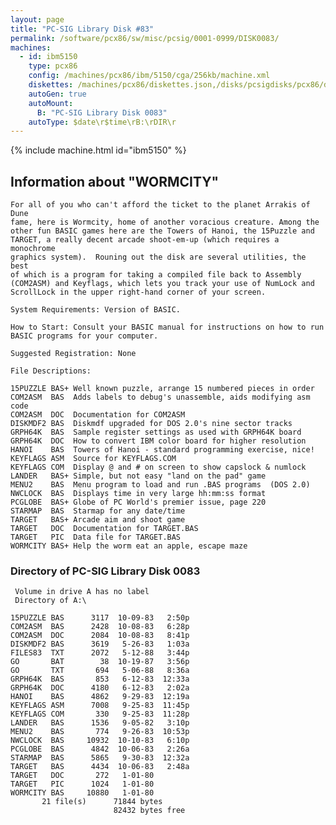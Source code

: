 ```yaml
---
layout: page
title: "PC-SIG Library Disk #83"
permalink: /software/pcx86/sw/misc/pcsig/0001-0999/DISK0083/
machines:
  - id: ibm5150
    type: pcx86
    config: /machines/pcx86/ibm/5150/cga/256kb/machine.xml
    diskettes: /machines/pcx86/diskettes.json,/disks/pcsigdisks/pcx86/diskettes.json
    autoGen: true
    autoMount:
      B: "PC-SIG Library Disk 0083"
    autoType: $date\r$time\rB:\rDIR\r
---
```


{% include machine.html id="ibm5150" %}

## Information about "WORMCITY"

    For all of you who can't afford the ticket to the planet Arrakis of Dune
    fame, here is Wormcity, home of another voracious creature. Among the
    other fun BASIC games here are the Towers of Hanoi, the 15Puzzle and
    TARGET, a really decent arcade shoot-em-up (which requires a monochrome
    graphics system).  Rouning out the disk are several utilities, the best
    of which is a program for taking a compiled file back to Assembly
    (COM2ASM) and Keyflags, which lets you track your use of NumLock and
    ScrollLock in the upper right-hand corner of your screen.
    
    System Requirements: Version of BASIC.
    
    How to Start: Consult your BASIC manual for instructions on how to run
    BASIC programs for your computer.
    
    Suggested Registration: None
    
    File Descriptions:
    
    15PUZZLE BAS+ Well known puzzle, arrange 15 numbered pieces in order
    COM2ASM  BAS  Adds labels to debug's unassemble, aids modifying asm code
    COM2ASM  DOC  Documentation for COM2ASM
    DISKMDF2 BAS  Diskmdf upgraded for DOS 2.0's nine sector tracks
    GRPH64K  BAS  Sample register settings as used with GRPH64K board
    GRPH64K  DOC  How to convert IBM color board for higher resolution
    HANOI    BAS  Towers of Hanoi - standard programming exercise, nice!
    KEYFLAGS ASM  Source for KEYFLAGS.COM
    KEYFLAGS COM  Display @ and # on screen to show capslock & numlock
    LANDER   BAS+ Simple, but not easy "land on the pad" game
    MENU2    BAS  Menu program to load and run .BAS programs  (DOS 2.0)
    NWCLOCK  BAS  Displays time in very large hh:mm:ss format
    PCGLOBE  BAS+ Globe of PC World's premier issue, page 220
    STARMAP  BAS  Starmap for any date/time
    TARGET   BAS+ Arcade aim and shoot game
    TARGET   DOC  Documentation for TARGET.BAS
    TARGET   PIC  Data file for TARGET.BAS
    WORMCITY BAS+ Help the worm eat an apple, escape maze

### Directory of PC-SIG Library Disk 0083

     Volume in drive A has no label
     Directory of A:\

    15PUZZLE BAS      3117  10-09-83   2:50p
    COM2ASM  BAS      2428  10-08-83   6:28p
    COM2ASM  DOC      2084  10-08-83   8:41p
    DISKMDF2 BAS      3619   5-26-83   1:03a
    FILES83  TXT      2072   5-12-88   3:44p
    GO       BAT        38  10-19-87   3:56p
    GO       TXT       694   5-06-88   8:36a
    GRPH64K  BAS       853   6-12-83  12:33a
    GRPH64K  DOC      4180   6-12-83   2:02a
    HANOI    BAS      4862   9-29-83  12:19a
    KEYFLAGS ASM      7008   9-25-83  11:45p
    KEYFLAGS COM       330   9-25-83  11:28p
    LANDER   BAS      1536   9-05-82   3:10p
    MENU2    BAS       774   9-26-83  10:53p
    NWCLOCK  BAS     10932  10-10-83   6:10p
    PCGLOBE  BAS      4842  10-06-83   2:26a
    STARMAP  BAS      5865   9-30-83  12:32a
    TARGET   BAS      4434  10-06-83   2:48a
    TARGET   DOC       272   1-01-80
    TARGET   PIC      1024   1-01-80
    WORMCITY BAS     10880   1-01-80
           21 file(s)      71844 bytes
                           82432 bytes free
